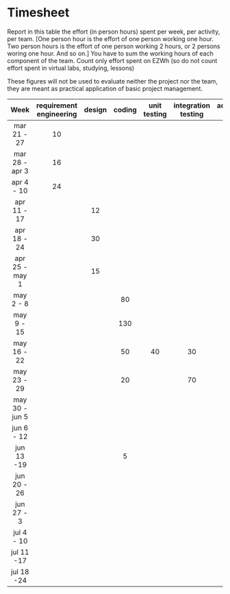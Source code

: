 # Timesheet

Report in this table the effort (in person hours) spent per week, per activity, per team. 
[One person hour is the effort of one person working one hour.
Two person hours is the effort of one person working 2 hours, or 2 persons woring one hour. And so on.]
You have to sum the working hours of each component of the team.
Count only effort spent on EZWh (so do not count effort spent in virtual labs, studying, lessons)

These figures will not be used to evaluate neither the project nor the team, they are meant as practical application of basic project management.

| Week | requirement engineering | design | coding | unit testing | integration testing | acceptance testing | management | git maven |
|:-----------:|:--------:|:-----------:|:-----------:|:----------:|:------------:|:---------------:|:-------------:|:--------------:|
| mar 21 - 27 | 10 | | | | | | | 4 |
| mar 28 - apr 3 | 16 | | | | | | | |
| apr 4 - 10 | 24 | | | | | | | |
| apr 11 - 17| | 12 | | | | | | 2 | 
| apr 18 - 24| | 30 | | | | | | | 
| apr 25 - may 1 | | 15 | | | | | | | 
| may 2 - 8  | | |80 | | | | | | 
| may 9 - 15| | |130 | | | | | | 
| may 16 - 22| | |50 |40|30 | | | | 
| may 23 - 29| | |20||70| | | |
| may 30 - jun 5 | | | | | |4| | | 
| jun 6 - 12 | | | | | | | | | 
| jun 13 -19 | |  |5 | | | | | 
| jun 20 - 26 | | | | | | | | | 
| jun 27 - 3 | | | | | | | | | 
| jul 4 - 10 | | | | | | | | | 
| jul 11 -17 | | | | | | | | |
| jul 18 -24 | | | | | | | | |
